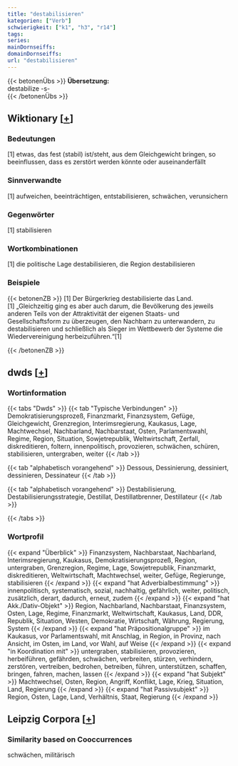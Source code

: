 ```yaml
---
title: "destabilisieren"
kategorien: ["Verb"]
schwierigkeit: ["k1", "h3", "r14"]
tags:
series:
mainDornseiffs:
domainDornseiffs:
url: "destabilisieren"
---
```


{{< betonenÜbs >}}
**Übersetzung:**  
destabilize -s-  
{{< /betonenÜbs >}}

## Wiktionary [[+](https://de.wiktionary.org/wiki/destabilisieren)]

### Bedeutungen
[1] etwas, das fest (stabil) ist/steht, aus dem Gleichgewicht bringen, so beeinflussen, dass es zerstört werden könnte oder auseinanderfällt  

### Sinnverwandte
[1] aufweichen, beeinträchtigen, entstabilisieren, schwächen, verunsichern  

### Gegenwörter
[1] stabilisieren  

### Wortkombinationen
[1] die politische Lage destabilisieren, die Region destabilisieren  

### Beispiele
{{< betonenZB >}}
[1] Der Bürgerkrieg destabilisierte das Land.  
[1] „Gleichzeitig ging es aber auch darum, die Bevölkerung des jeweils anderen Teils von der Attraktivität der eigenen Staats- und Gesellschaftsform zu überzeugen, den Nachbarn zu unterwandern, zu destabilisieren und schließlich als Sieger im Wettbewerb der Systeme die Wiedervereinigung herbeizuführen.“[1]  

{{< /betonenZB >}}


## dwds [[+](https://www.dwds.de/wb/destabilisieren)]

### Wortinformation
{{< tabs "Dwds" >}}
{{< tab "Typische Verbindungen" >}}
Demokratisierungsprozeß, Finanzmarkt, Finanzsystem, Gefüge, Gleichgewicht, Grenzregion, Interimsregierung, Kaukasus, Lage, Machtwechsel, Nachbarland, Nachbarstaat, Osten, Parlamentswahl, Regime, Region, Situation, Sowjetrepublik, Weltwirtschaft, Zerfall, diskreditieren, foltern, innenpolitisch, provozieren, schwächen, schüren, stabilisieren, untergraben, weiter
{{< /tab >}}

{{< tab "alphabetisch vorangehend" >}}
Dessous, Dessinierung, dessiniert, dessinieren, Dessinateur
{{< /tab >}}

{{< tab "alphabetisch vorangehend" >}}
Destabilisierung, Destabilisierungsstrategie, Destillat, Destillatbrenner, Destillateur
{{< /tab >}}

{{< /tabs >}}

### Wortprofil
{{< expand "Überblick" >}} Finanzsystem, Nachbarstaat, Nachbarland, Interimsregierung, Kaukasus, Demokratisierungsprozeß, Region, untergraben, Grenzregion, Regime, Lage, Sowjetrepublik, Finanzmarkt, diskreditieren, Weltwirtschaft, Machtwechsel, weiter, Gefüge, Regierunge, stabilisieren {{< /expand >}}
{{< expand "hat Adverbialbestimmung" >}} innenpolitisch, systematisch, sozial, nachhaltig, gefährlich, weiter, politisch, zusätzlich, derart, dadurch, erneut, zudem {{< /expand >}}
{{< expand "hat Akk./Dativ-Objekt" >}} Region, Nachbarland, Nachbarstaat, Finanzsystem, Osten, Lage, Regime, Finanzmarkt, Weltwirtschaft, Kaukasus, Land, DDR, Republik, Situation, Westen, Demokratie, Wirtschaft, Währung, Regierung, System {{< /expand >}}
{{< expand "hat Präpositionalgruppe" >}} im Kaukasus, vor Parlamentswahl, mit Anschlag, in Region, in Provinz, nach Ansicht, im Osten, im Land, vor Wahl, auf Weise {{< /expand >}}
{{< expand "in Koordination mit" >}} untergraben, stabilisieren, provozieren, herbeiführen, gefährden, schwächen, verbreiten, stürzen, verhindern, zerstören, vertreiben, bedrohen, betreiben, führen, unterstützen, schaffen, bringen, fahren, machen, lassen {{< /expand >}}
{{< expand "hat Subjekt" >}} Machtwechsel, Osten, Region, Angriff, Konflikt, Lage, Krieg, Situation, Land, Regierung {{< /expand >}}
{{< expand "hat Passivsubjekt" >}} Region, Osten, Lage, Land, Verhältnis, Staat, Regierung {{< /expand >}}

## Leipzig Corpora [[+](https://corpora.uni-leipzig.de/en/res?word=destabilisieren&corpusId=deu_newscrawl-public_2018)]


### Similarity based on Cooccurrences
schwächen, militärisch

